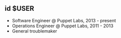 id $USER
--------

  * Software Engineer @ Puppet Labs, 2013 - present
  * Operations Engineer @ Puppet Labs, 2011 - 2013
  * General troublemaker
